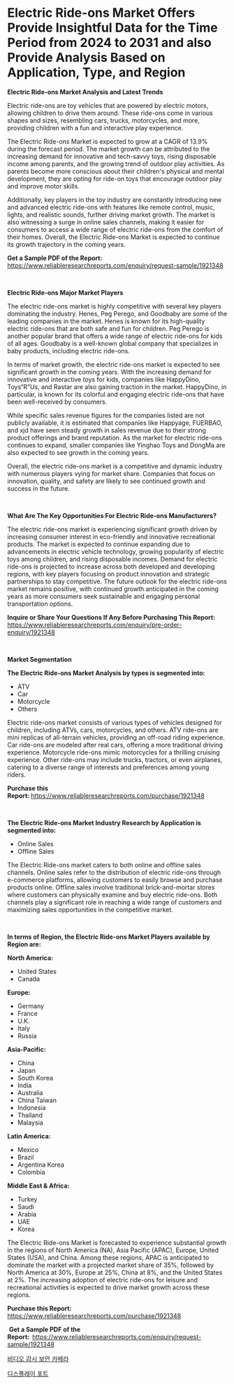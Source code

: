 <p><h1>Electric Ride-ons Market Offers Provide Insightful Data for the Time Period from 2024 to 2031 and also Provide Analysis Based on Application, Type, and Region</h1></p><p><strong>Electric Ride-ons Market Analysis and Latest Trends</strong></p>
<p><p>Electric ride-ons are toy vehicles that are powered by electric motors, allowing children to drive them around. These ride-ons come in various shapes and sizes, resembling cars, trucks, motorcycles, and more, providing children with a fun and interactive play experience.</p><p>The Electric Ride-ons Market is expected to grow at a CAGR of 13.9% during the forecast period. The market growth can be attributed to the increasing demand for innovative and tech-savvy toys, rising disposable income among parents, and the growing trend of outdoor play activities. As parents become more conscious about their children's physical and mental development, they are opting for ride-on toys that encourage outdoor play and improve motor skills.</p><p>Additionally, key players in the toy industry are constantly introducing new and advanced electric ride-ons with features like remote control, music, lights, and realistic sounds, further driving market growth. The market is also witnessing a surge in online sales channels, making it easier for consumers to access a wide range of electric ride-ons from the comfort of their homes. Overall, the Electric Ride-ons Market is expected to continue its growth trajectory in the coming years.</p></p>
<p><strong>Get a Sample PDF of the Report:&nbsp;</strong> <a href="https://www.reliableresearchreports.com/enquiry/request-sample/1921348">https://www.reliableresearchreports.com/enquiry/request-sample/1921348</a></p>
<p>&nbsp;</p>
<p><strong>Electric Ride-ons Major Market Players</strong></p>
<p><p>The electric ride-ons market is highly competitive with several key players dominating the industry. Henes, Peg Perego, and Goodbaby are some of the leading companies in the market. Henes is known for its high-quality electric ride-ons that are both safe and fun for children. Peg Perego is another popular brand that offers a wide range of electric ride-ons for kids of all ages. Goodbaby is a well-known global company that specializes in baby products, including electric ride-ons.</p><p>In terms of market growth, the electric ride-ons market is expected to see significant growth in the coming years. With the increasing demand for innovative and interactive toys for kids, companies like HappyDino, Toys“R”Us, and Rastar are also gaining traction in the market. HappyDino, in particular, is known for its colorful and engaging electric ride-ons that have been well-received by consumers.</p><p>While specific sales revenue figures for the companies listed are not publicly available, it is estimated that companies like Happyage, FUERBAO, and xjd have seen steady growth in sales revenue due to their strong product offerings and brand reputation. As the market for electric ride-ons continues to expand, smaller companies like Yinghao Toys and DongMa are also expected to see growth in the coming years.</p><p>Overall, the electric ride-ons market is a competitive and dynamic industry with numerous players vying for market share. Companies that focus on innovation, quality, and safety are likely to see continued growth and success in the future.</p></p>
<p>&nbsp;</p>
<p><strong>What Are The Key Opportunities For Electric Ride-ons Manufacturers?</strong></p>
<p><p>The electric ride-ons market is experiencing significant growth driven by increasing consumer interest in eco-friendly and innovative recreational products. The market is expected to continue expanding due to advancements in electric vehicle technology, growing popularity of electric toys among children, and rising disposable incomes. Demand for electric ride-ons is projected to increase across both developed and developing regions, with key players focusing on product innovation and strategic partnerships to stay competitive. The future outlook for the electric ride-ons market remains positive, with continued growth anticipated in the coming years as more consumers seek sustainable and engaging personal transportation options.</p></p>
<p><strong>Inquire or Share Your Questions If Any Before Purchasing This Report:</strong> <a href="https://www.reliableresearchreports.com/enquiry/pre-order-enquiry/1921348">https://www.reliableresearchreports.com/enquiry/pre-order-enquiry/1921348</a></p>
<p>&nbsp;</p>
<p><strong>Market Segmentation</strong></p>
<p><strong>The Electric Ride-ons Market Analysis by types is segmented into:</strong></p>
<p><ul><li>ATV</li><li>Car</li><li>Motorcycle</li><li>Others</li></ul></p>
<p><p>Electric ride-ons market consists of various types of vehicles designed for children, including ATVs, cars, motorcycles, and others. ATV ride-ons are mini replicas of all-terrain vehicles, providing an off-road riding experience. Car ride-ons are modeled after real cars, offering a more traditional driving experience. Motorcycle ride-ons mimic motorcycles for a thrilling cruising experience. Other ride-ons may include trucks, tractors, or even airplanes, catering to a diverse range of interests and preferences among young riders.</p></p>
<p><strong>Purchase this Report:&nbsp;</strong><a href="https://www.reliableresearchreports.com/purchase/1921348">https://www.reliableresearchreports.com/purchase/1921348</a></p>
<p>&nbsp;</p>
<p><strong>The Electric Ride-ons Market Industry Research by Application is segmented into:</strong></p>
<p><ul><li>Online Sales</li><li>Offline Sales</li></ul></p>
<p><p>The Electric Ride-ons market caters to both online and offline sales channels. Online sales refer to the distribution of electric ride-ons through e-commerce platforms, allowing customers to easily browse and purchase products online. Offline sales involve traditional brick-and-mortar stores where customers can physically examine and buy electric ride-ons. Both channels play a significant role in reaching a wide range of customers and maximizing sales opportunities in the competitive market.</p></p>
<p>&nbsp;</p>
<p><strong>In terms of Region, the Electric Ride-ons Market Players available by Region are:</strong></p>
<p>
    <p> <strong> North America: </strong>
        <ul>
            <li>United States</li>
            <li>Canada</li>
        </ul>
        </p> 
    <p> <strong> Europe: </strong>
        <ul>
            <li>Germany</li>
            <li>France</li>
            <li>U.K.</li>
            <li>Italy</li>
            <li>Russia</li>
        </ul>
        </p> 
    <p> <strong> Asia-Pacific: </strong>
        <ul>
            <li>China</li>
            <li>Japan</li>
            <li>South Korea</li>
            <li>India</li>
            <li>Australia</li>
            <li>China Taiwan</li>
            <li>Indonesia</li>
            <li>Thailand</li>
            <li>Malaysia</li>
        </ul>
        </p> 
    <p> <strong> Latin America: </strong>
        <ul>
            <li>Mexico</li>
            <li>Brazil</li>
            <li>Argentina Korea</li>
            <li>Colombia</li>
        </ul>
        </p> 
    <p> <strong> Middle East & Africa: </strong>
        <ul>
            <li>Turkey</li>
            <li>Saudi</li>
            <li>Arabia</li>
            <li>UAE</li>
            <li>Korea</li>
        </ul>
    </p>
    </p>
<p><p>The Electric Ride-ons Market is forecasted to experience substantial growth in the regions of North America (NA), Asia Pacific (APAC), Europe, United States (USA), and China. Among these regions, APAC is anticipated to dominate the market with a projected market share of 35%, followed by North America at 30%, Europe at 25%, China at 8%, and the United States at 2%. The increasing adoption of electric ride-ons for leisure and recreational activities is expected to drive market growth across these regions.</p></p>
<p><strong>Purchase this Report: </strong><a href="https://www.reliableresearchreports.com/purchase/1921348">https://www.reliableresearchreports.com/purchase/1921348</a></p>
<p>&nbsp;<strong>Get a Sample PDF of the Report:&nbsp;&nbsp;</strong><a href="https://www.reliableresearchreports.com/enquiry/request-sample/1921348">https://www.reliableresearchreports.com/enquiry/request-sample/1921348</a></p>
<p><strong></strong></p>
<p><p><a href="https://medium.com/@hugofirst44/%EB%B9%84%EB%94%94%EC%98%A4-%EA%B0%90%EC%8B%9C-%EB%B3%B4%EC%95%88-%EC%B9%B4%EB%A9%94%EB%9D%BC-%EC%8B%9C%EC%9E%A5-%EB%B6%84%EC%84%9D-%EC%A0%84-%EC%84%B8%EA%B3%84-%EC%82%B0%EC%97%85-%EC%A0%84%EB%A7%9D-%EB%B0%8F-%EC%98%88%EC%B8%A1-2024%EB%85%84%EB%B6%80%ED%84%B0-2031%EB%85%84-d668942be3bd">비디오 감시 보안 카메라</a></p><p><a href="https://medium.com/@maksymilianbaran1901/%EB%94%94%EC%8A%A4%ED%94%8C%EB%A0%88%EC%9D%B4-%ED%8F%AC%ED%8A%B8-%EC%8B%9C%EC%9E%A5%EC%9D%80-%EC%8B%9C%EC%9E%A5-%EC%A0%90%EC%9C%A0%EC%9C%A8-%EC%8B%9C%EC%9E%A5-%ED%8A%B8%EB%A0%8C%EB%93%9C-%EB%B0%8F-%EC%8B%9C%EC%9E%A5-%EC%84%B1%EC%9E%A5%EC%97%90-%EA%B4%80%ED%95%9C-%EC%A0%95%EB%B3%B4%EB%A5%BC-%EC%A0%9C%EA%B3%B5%ED%95%A9%EB%8B%88%EB%8B%A4-53911c6e5c68">디스플레이 포트</a></p></p>